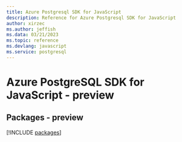 ```yaml
---
title: Azure Postgresql SDK for JavaScript
description: Reference for Azure Postgresql SDK for JavaScript
author: xirzec
ms.author: jeffish
ms.data: 03/21/2023
ms.topic: reference
ms.devlang: javascript
ms.service: postgresql
---
```

# Azure PostgreSQL SDK for JavaScript - preview
## Packages - preview
[!INCLUDE [packages](postgresql-index.md)]